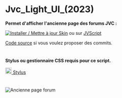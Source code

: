 # **Jvc_Light_UI_(2023)**

**Permet d'afficher l'ancienne page des forums JVC :**

[![Installer / Mettre à jour Skin](https://img.shields.io/badge/Installer%20/%20Mettre%20%C3%A0%20jour%20le%20Skin-Green?style=for-the-badge&color=1E971E)](https://userstyles.world/api/style/17542.user.css) ou sur <a href="https://jvscript.fr/skin/jvc-light-ui-2023" target="_blank">JVScript</a>

<a href="https://github.com/Atlantis-GitH/Jvc_Light_UI/blob/main/No_Round_JVC_CSS_Stylus.css" target="_blank">Code source</a> si vous voulez proposer des commits.

#

**Stylus ou gestionnaire CSS requis pour ce script.**

<a href="https://github.com/openstyles/stylus/?tab=readme-ov-file#releases" target="_blank"><img src="https://avatars.githubusercontent.com/u/29350089?s=48&v=4" alt="Stylus" width="20"/> Stylus</a>

#

![Ancienne page forum](https://userstyles.world/preview/17542/2.webp)

